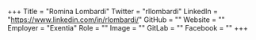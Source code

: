 +++
Title = "Romina Lombardi"
Twitter = "rllombardi"
LinkedIn = "https://www.linkedin.com/in/rlombardi/"
GitHub = ""
Website = ""
Employer = "Exentia"
Role = ""
Image = ""
GitLab = ""
Facebook = ""
+++
